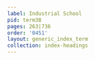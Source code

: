 ```yaml
---
label: Industrial School
pid: term38
pages: 263|736
order: '0451'
layout: generic_index_term
collection: index-headings
---
```

